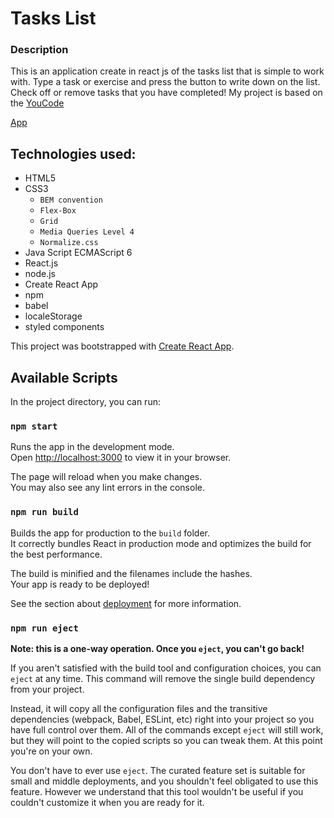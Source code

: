 
# Tasks List

### Description

This is an application create in react js of the tasks list that is simple to work with. Type a task or exercise and press the button to write down on the list. Check off or remove tasks that you have completed! My project is based on the [YouCode](https://youcode.pl/frontend-developer/)

[App](https://leszekm12.github.io/Todo-list-react/)

## Technologies used: 
+ HTML5
+ CSS3
  + `BEM convention`
  + `Flex-Box`
  + `Grid`
  + `Media Queries Level 4`
  + `Normalize.css`
+ Java Script ECMAScript 6
+ React.js
+ node.js
+ Create React App
+ npm
+ babel
+ localeStorage
+ styled components

This project was bootstrapped with [Create React App](https://github.com/facebook/create-react-app).

## Available Scripts

In the project directory, you can run:

### `npm start`

Runs the app in the development mode.\
Open [http://localhost:3000](http://localhost:3000) to view it in your browser.

The page will reload when you make changes.\
You may also see any lint errors in the console.

### `npm run build`

Builds the app for production to the `build` folder.\
It correctly bundles React in production mode and optimizes the build for the best performance.

The build is minified and the filenames include the hashes.\
Your app is ready to be deployed!

See the section about [deployment](https://facebook.github.io/create-react-app/docs/deployment) for more information.

### `npm run eject`

**Note: this is a one-way operation. Once you `eject`, you can't go back!**

If you aren't satisfied with the build tool and configuration choices, you can `eject` at any time. This command will remove the single build dependency from your project.

Instead, it will copy all the configuration files and the transitive dependencies (webpack, Babel, ESLint, etc) right into your project so you have full control over them. All of the commands except `eject` will still work, but they will point to the copied scripts so you can tweak them. At this point you're on your own.

You don't have to ever use `eject`. The curated feature set is suitable for small and middle deployments, and you shouldn't feel obligated to use this feature. However we understand that this tool wouldn't be useful if you couldn't customize it when you are ready for it.

